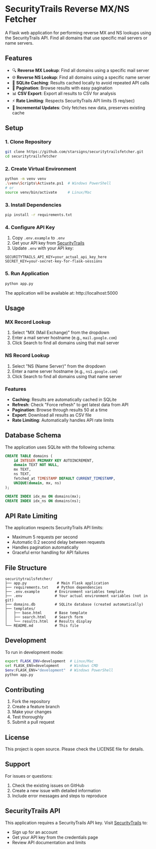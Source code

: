 # SecurityTrails Reverse MX/NS Fetcher

A Flask web application for performing reverse MX and NS lookups using the SecurityTrails API. Find all domains that use specific mail servers or name servers.

## Features

- 🔍 **Reverse MX Lookup**: Find all domains using a specific mail server
- 🌐 **Reverse NS Lookup**: Find all domains using a specific name server  
- 💾 **SQLite Caching**: Results cached locally to avoid repeated API calls
- 📄 **Pagination**: Browse results with easy pagination
- 📊 **CSV Export**: Export all results to CSV for analysis
- ⚡ **Rate Limiting**: Respects SecurityTrails API limits (5 req/sec)
- 🔄 **Incremental Updates**: Only fetches new data, preserves existing cache

## Setup

### 1. Clone Repository
```bash
git clone https://github.com/starsigns/securitytrailsfetcher.git
cd securitytrailsfetcher
```

### 2. Create Virtual Environment
```bash
python -m venv venv
.\venv\Scripts\Activate.ps1  # Windows PowerShell
# or
source venv/bin/activate     # Linux/Mac
```

### 3. Install Dependencies
```bash
pip install -r requirements.txt
```

### 4. Configure API Key
1. Copy `.env.example` to `.env`
2. Get your API key from [SecurityTrails](https://securitytrails.com/app/account/credentials)
3. Update `.env` with your API key:
```
SECURITYTRAILS_API_KEY=your_actual_api_key_here
SECRET_KEY=your-secret-key-for-flask-sessions
```

### 5. Run Application
```bash
python app.py
```

The application will be available at: http://localhost:5000

## Usage

### MX Record Lookup
1. Select "MX (Mail Exchange)" from the dropdown
2. Enter a mail server hostname (e.g., `mail.google.com`)
3. Click Search to find all domains using that mail server

### NS Record Lookup
1. Select "NS (Name Server)" from the dropdown  
2. Enter a name server hostname (e.g., `ns1.google.com`)
3. Click Search to find all domains using that name server

### Features
- **Caching**: Results are automatically cached in SQLite
- **Refresh**: Check "Force refresh" to get latest data from API
- **Pagination**: Browse through results 50 at a time
- **Export**: Download all results as CSV file
- **Rate Limiting**: Automatically handles API rate limits

## Database Schema

The application uses SQLite with the following schema:

```sql
CREATE TABLE domains (
    id INTEGER PRIMARY KEY AUTOINCREMENT,
    domain TEXT NOT NULL,
    mx TEXT,
    ns TEXT, 
    fetched_at TIMESTAMP DEFAULT CURRENT_TIMESTAMP,
    UNIQUE(domain, mx, ns)
);

CREATE INDEX idx_mx ON domains(mx);
CREATE INDEX idx_ns ON domains(ns);
```

## API Rate Limiting

The application respects SecurityTrails API limits:
- Maximum 5 requests per second
- Automatic 0.2 second delay between requests
- Handles pagination automatically
- Graceful error handling for API failures

## File Structure

```
securitytrailsfetcher/
├── app.py              # Main Flask application
├── requirements.txt    # Python dependencies
├── .env.example       # Environment variables template
├── .env               # Your actual environment variables (not in git)
├── domains.db         # SQLite database (created automatically)
├── templates/
│   ├── base.html      # Base template
│   ├── search.html    # Search form
│   └── results.html   # Results display
└── README.md          # This file
```

## Development

To run in development mode:
```bash
export FLASK_ENV=development  # Linux/Mac
set FLASK_ENV=development     # Windows CMD
$env:FLASK_ENV="development"  # Windows PowerShell
python app.py
```

## Contributing

1. Fork the repository
2. Create a feature branch
3. Make your changes
4. Test thoroughly
5. Submit a pull request

## License

This project is open source. Please check the LICENSE file for details.

## Support

For issues or questions:
1. Check the existing issues on GitHub
2. Create a new issue with detailed information
3. Include error messages and steps to reproduce

## SecurityTrails API

This application requires a SecurityTrails API key. Visit [SecurityTrails](https://securitytrails.com/) to:
- Sign up for an account
- Get your API key from the credentials page
- Review API documentation and limits
